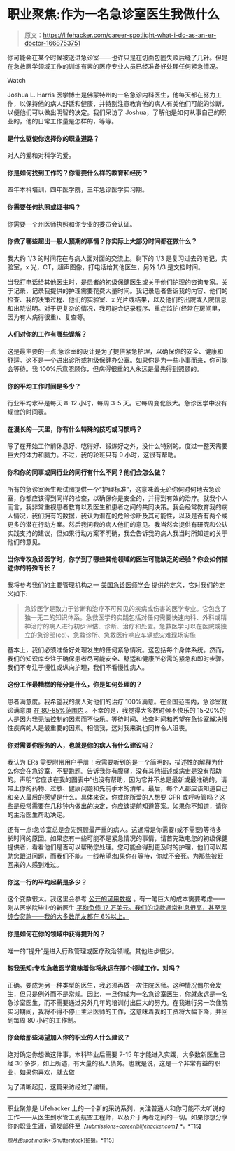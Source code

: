 # 职业聚焦:作为一名急诊室医生我做什么

> 原文：<https://lifehacker.com/career-spotlight-what-i-do-as-an-er-doctor-1668753751>

你可能会在某个时候被送进急诊室——也许只是在切面包圈失败后缝了几针。但是在急救医学领域工作的训练有素的医疗专业人员已经准备好处理任何紧急情况。

Watch

Joshua L. Harris 医学博士是佛蒙特州的一名急诊内科医生，他每天都在努力工作，以保持他的病人舒适和健康，并特别注意教育他的病人有关他们可能的诊断，以便他们可以做出明智的决定。我们采访了 Joshua，了解他是如何从事自己的职业的，他的日常工作量是怎样的，等等。

#### 是什么驱使你选择你的职业道路？

对人的爱和对科学的爱。

#### 你是如何找到工作的？你需要什么样的教育和经历？

四年本科培训，四年医学院，三年急诊医学实习期。

#### 你需要任何执照或证书吗？

你需要一个州医师执照和你专业的委员会认证。

#### 你做了哪些超出一般人预期的事情？你实际上大部分时间都在做什么？

我大约 1/3 的时间花在与病人面对面的交流上。剩下的 1/3 是复习过去的笔记，实验室，x 光，CT，超声图像，打电话给其他医生，另外 1/3 是文档时间。

当我打电话给其他医生时，是患者的初级保健医生或关于他们护理的咨询专家。关于记录，记录我提供的护理需要花费大量时间。我记录患者告诉我的内容、他们的检查、我的决策过程、他们的实验室、x 光片或结果，以及他们的出院或入院信息和出院说明。对于更复杂的情况，我可能会记录程序、重症监护(经常在房间里，因为有人病得很重)、复查等。

#### 人们对你的工作有哪些误解？

这是最主要的一点:急诊室的设计是为了提供紧急护理，以确保你的安全、健康和舒适。这不是一个进出诊所或初级保健办公室。如果你是为一些小事而来，你可能会等待。我 100%乐意照顾你，但病得很重的人永远是最先得到照顾的。

#### 你的平均工作时间是多少？

行业平均水平是每天 8-12 小时，每周 3-5 天。它每周变化很大。急诊医学中没有规律的时间表。

#### 在漫长的一天里，你有什么特殊的技巧或习惯吗？

除了在开始工作前休息好、吃得好、锻炼好之外，没什么特别的。度过一整天需要巨大的体力和脑力。不过，我的轮班只有 9 小时，这很有帮助。

#### 你和你的同事或同行业的同行有什么不同？他们会怎么做？

所有的急诊室医生都试图提供一个“护理标准”，这意味着无论你何时何地去急诊室，你都应该得到同样的检查，以确保你是安全的，并得到有效的治疗。就我个人而言，我非常重视患者教育以及医生和患者之间的共同决策。我会经常教育我的病人情况，我们拥有的数据，我认为潜在的危险诊断及其可能性，以及是否有两个或更多的潜在行动方案。然后我问我的病人他们的意见。我当然会提供有研究和公认实践支持的建议，但如果行动方案不明确，我会告诉我的病人我当时所知道的关于他们的意见。

#### 当你专攻急诊医学时，你学到了哪些其他领域的医生可能缺乏的经验？你会如何描述你的特殊专长？

我将参考我们的主要管理机构之一 [美国急诊医师学会](http://www.acep.org/Clinical---Practice-Management/Definition-of-Emergency-Medicine/) 提供的定义，它对我们的定义如下:

> 急诊医学是致力于诊断和治疗不可预见的疾病或伤害的医学专业。它包含了独一无二的知识体系。急救医学的实践包括对任何需要快速内科、外科或精神治疗的病人进行初步评估、诊断、治疗和处置。急救医学可以在医院或独立的急诊部(ed)、急救诊所、急救医疗响应车辆或灾难现场实施

基本上，我们必须准备好处理发生的任何紧急情况。这包括每个身体系统。然而，我们的知识库专注于确保患者尽可能安全、舒适和健康所必需的紧急和即时步骤。我们不专注于慢性或纵向护理，我们不看慢性病人。

#### 这份工作最糟糕的部分是什么，你是如何处理的？

患者满意度。我希望我的病人对他们的治疗 100%满意。在全国范围内，急诊室就诊满意度 [在 80-85%范围内](http://www.pressganey.com/Documents_secure/Pulse%20Reports/2010_ED_Pulse_Report.pdf) 。不幸的是，我觉得大多数时候不快乐的 15-20%的人是因为我无法控制的因素而不快乐。等待时间、检查时间和希望在急诊室解决慢性疾病的人是最重要的因素。相信我，这对我来说也同样令人沮丧。

#### 你对需要你服务的人，也就是你的病人有什么建议吗？

我认为 ERs 需要附带用户手册！我需要听到的是一个简明的，描述性的解释为什么你会在急诊室，不要跑题。告诉我你有腹痛，没有其他描述或病史是没有帮助的。声明“它应该在我的图表中”也没有帮助，因为它并不总是最新或最准确的。请带上你的药物、过敏、健康问题和先前手术的清单。最后，每个人都应该知道自己和亲人最后的愿望是什么。具体来说，你或你所爱的人想要 CPR 或呼吸管吗？这些是经常需要在几秒钟内做出的决定，你应该提前知道答案。如果你不知道，请你的主治医生帮助决定。

还有一点:急诊室总是会先照顾最严重的病人。这通常是你需要(或不需要)等待多长时间的原因。如果您有一些可能不是紧急情况的事情，请首先致电您的初级保健提供者，看看他们是否可以帮助您处理。您可能会得到更及时的护理，他们可以帮助您跟进问题，而我们不能。一线希望:如果你在等待，你就不会死。为那些被赶回来的人感到难过。

#### 你这一行的平均起薪是多少？

这个变数很大。我这里会参考 [公开的可用数据](http://www.medscape.com/features/slideshow/compensation/2013/emergencymedicine) 。有一笔巨大的成本需要考虑——刚从医学院毕业的新医生 [平均负债 17 万美元。我们的贷款通常利息很高，甚至是综合贷款——我的大多数朋友都在 6%以上。](https://www.aamc.org/download/328322/data/statedebtreport.pdf)

#### 你是如何在你的领域中获得提升的？

唯一的“提升”是进入行政管理或医疗政治领域。其他进步很少。

#### 恕我无知:专攻急救医学意味着你将永远在那个领域工作，对吗？

正确。要成为另一种类型的医生，我必须再做一次住院医师。这种情况偶尔会发生，但只是例外而不是常规。因此，一旦你成为一名急诊室医生，你就永远是一名急诊室医生，而不需要通过另外几年的培训付出巨大的努力。在我进行另一次住院实习期间，我将不得不停止主治医师的工作，这意味着我的工资将大幅下降，并回到每周 80 小时的工作制。

#### 你会给那些渴望加入你的职业的人什么建议？

绝对确定你想做这件事。本科毕业后需要 7-15 年才能进入实践，大多数新医生已经 30 多岁，如上所述，有大量的私人债务。也就是说，这是一个非常有益的职业，如果你喜欢，就去做

为了清晰起见，这篇采访经过了编辑。

* * *

职业聚焦是 Lifehacker 上的一个新的采访系列，关注普通人和你可能不太听说的工作——从医生到水管工到航空工程师，以及介于两者之间的一切。如果你想分享你的职业生涯，请发邮件至[*<small>【submissions+career@lifehacker.com】</small>*](mailto:submissions+career@lifehacker.com)<small>*。*T15】</small>

<small>*照片由*</small>[<small>*spot matik*</small>](http://www.shutterstock.com/pic-231634663/stock-photo-a-motion-blurred-photograph-of-a-patient-on-stretcher-or-gurney-being-pushed-at-speed-through-a.html?src=c6bosYI8Cf1ZkwmEwRxZPw-1-81)<small>*(Shutterstock)拍摄。*T15】</small>